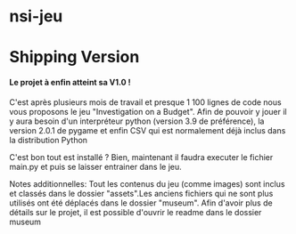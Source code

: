 # nsi-jeu

<h1>Shipping Version</h1>
<h4>Le projet à enfin atteint sa V1.0 ! </h4>
<p>C'est après plusieurs mois de travail et presque 1 100 lignes de code nous vous proposons le jeu "Investigation on a Budget". Afin de pouvoir y jouer il y aura besoin d'un interpréteur python (version 3.9 de préférence), la version 2.0.1 de pygame et enfin CSV qui est normalement déjà inclus dans la distribution Python</p>
<p>C'est bon tout est installé ? Bien, maintenant il faudra executer le fichier main.py et puis se laisser entrainer dans le jeu.</p>
<p>Notes additionnelles: Tout les contenus du jeu (comme images) sont inclus et classés dans le dossier "assets".Les anciens fichiers qui ne sont plus utilisés ont été déplacés dans le dossier "museum". Afin d'avoir plus de détails sur le projet, il est possible d'ouvrir le readme dans le dossier museum  </p>
